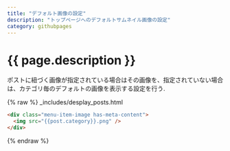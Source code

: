 ```yaml
---
title: "デフォルト画像の設定"
description: "トップページへのデフォルトサムネイル画像の設定"
category: githubpages
---
```



# {{ page.description }}

ポストに紐づく画像が指定されている場合はその画像を、指定されていない場合は、カテゴリ毎のデフォルトの画像を表示する設定を行う.  



{% raw %}
_includes/desplay_posts.html
```html
<div class="menu-item-image has-meta-content">
  <img src="{{post.category}}.png" />
</div>


```

{% endraw %}